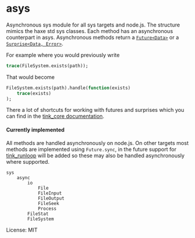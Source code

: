 # asys

Asynchronous sys module for all sys targets and node.js.
The structure mimics the haxe std sys classes. Each method has an asynchronous
counterpart in asys. Asynchronous methods return a [`Future<Data>`](https://github.com/haxetink/tink_core#future) or a [`Surprise<Data, Error>`](https://github.com/haxetink/tink_core#surprise).

For example where you would previously write 
```haxe
trace(FileSystem.exists(path));
```
That would become
```haxe
FileSystem.exists(path).handle(function(exists)
	trace(exists)
);
```

There a lot of shortcuts for working with futures and surprises which you can find in the [tink_core documentation](https://github.com/haxetink/tink_core).


#### Currently implemented

All methods are handled asynchronously on node.js. On other targets most methods are implemented using `Future.sync`, in the future support for [tink_runloop](https://github.com/haxetink/tink_runloop) will be added so these may also be handled asynchronously where supported.

```
sys
	async
		io
			File
			FileInput
			FileOutput
			FileSeek
			Process
		FileStat
		FileSystem
```

License: MIT